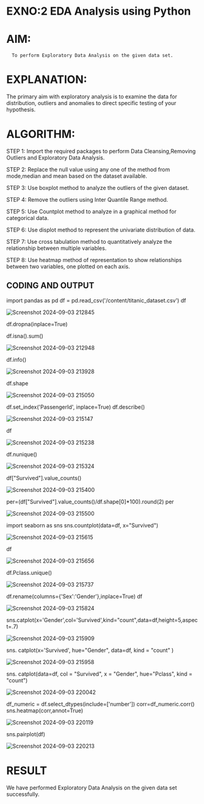 # EXNO:2 EDA Analysis using Python
# AIM:
      To perform Exploratory Data Analysis on the given data set.
      
# EXPLANATION:
  The primary aim with exploratory analysis is to examine the data for distribution, outliers and anomalies to direct specific testing of your hypothesis.
  
# ALGORITHM:
STEP 1: Import the required packages to perform Data Cleansing,Removing Outliers and Exploratory Data Analysis.

STEP 2: Replace the null value using any one of the method from mode,median and mean based on the dataset available.

STEP 3: Use boxplot method to analyze the outliers of the given dataset.

STEP 4: Remove the outliers using Inter Quantile Range method.

STEP 5: Use Countplot method to analyze in a graphical method for categorical data.

STEP 6: Use displot method to represent the univariate distribution of data.

STEP 7: Use cross tabulation method to quantitatively analyze the relationship between multiple variables.

STEP 8: Use heatmap method of representation to show relationships between two variables, one plotted on each axis.

## CODING AND OUTPUT

import pandas as pd
df = pd.read_csv('/content/titanic_dataset.csv')
df

![Screenshot 2024-09-03 212845](https://github.com/user-attachments/assets/4ce792a1-8136-4399-a0eb-ad4c9c58f956)

df.dropna(inplace=True)


df.isna().sum()

![Screenshot 2024-09-03 212948](https://github.com/user-attachments/assets/eb76c493-a690-448f-a7a1-f0b7682d2615)

df.info()

![Screenshot 2024-09-03 213928](https://github.com/user-attachments/assets/8304b85f-ffab-40a4-adb2-b58c1f4f4e8a)

df.shape

![Screenshot 2024-09-03 215050](https://github.com/user-attachments/assets/31cec260-9d93-4021-9ba9-a11fca070f5c)

df.set_index('PassengerId', inplace=True)
df.describe()

![Screenshot 2024-09-03 215147](https://github.com/user-attachments/assets/35bb4428-236a-4147-8684-fde2aa24bf45)

df

![Screenshot 2024-09-03 215238](https://github.com/user-attachments/assets/8bee6ffe-935b-4bf7-b7b8-677a3d04f500)

df.nunique()

![Screenshot 2024-09-03 215324](https://github.com/user-attachments/assets/e271e476-39b5-4d2a-8539-c311dba12aa0)

df["Survived"].value_counts()

![Screenshot 2024-09-03 215400](https://github.com/user-attachments/assets/65da76d6-5fc5-4877-abfe-a8d244cbd1e5)

per=(df["Survived"].value_counts()/df.shape[0]*100).round(2)
per

![Screenshot 2024-09-03 215500](https://github.com/user-attachments/assets/6318fbe4-e0c8-4ef7-8e3a-eadb6c11aad3)

import seaborn as sns
sns.countplot(data=df, x="Survived")

![Screenshot 2024-09-03 215615](https://github.com/user-attachments/assets/f0119e08-1df4-42f6-b1d9-94812e2e4ad1)

df

![Screenshot 2024-09-03 215656](https://github.com/user-attachments/assets/27fa1cee-ca1c-4c7d-8db6-125fa2bac13c)

df.Pclass.unique()

![Screenshot 2024-09-03 215737](https://github.com/user-attachments/assets/4f9517d3-e7de-46fb-8016-0e2360155e04)

df.rename(columns={'Sex':'Gender'},inplace=True)
df

![Screenshot 2024-09-03 215824](https://github.com/user-attachments/assets/66f847dc-7c00-4b81-ab46-fe76c9f6bf7f)

sns.catplot(x='Gender',col='Survived',kind="count",data=df,height=5,aspect=.7)

![Screenshot 2024-09-03 215909](https://github.com/user-attachments/assets/855144fc-2aa1-42ef-bf3d-e65e1fc5497c)

sns. catplot(x='Survived', hue="Gender", data=df, kind = "count" )

![Screenshot 2024-09-03 215958](https://github.com/user-attachments/assets/d573d9a2-5507-4f29-9bed-b2b4552550d2)

sns. catplot(data=df, col = "Survived", x = "Gender", hue="Pclass", kind = "count")

![Screenshot 2024-09-03 220042](https://github.com/user-attachments/assets/e672afa5-f1f7-446f-8ff3-099fe9807deb)

df_numeric = df.select_dtypes(include=['number'])
corr=df_numeric.corr()
sns.heatmap(corr,annot=True)

![Screenshot 2024-09-03 220119](https://github.com/user-attachments/assets/1d718dbe-e339-44d9-a364-7a7e672737cb)

sns.pairplot(df)

![Screenshot 2024-09-03 220213](https://github.com/user-attachments/assets/a12fd6cb-f919-4707-96ea-a0dbdb3ad128)


# RESULT
We have performed Exploratory Data Analysis on the given data set successfully.
